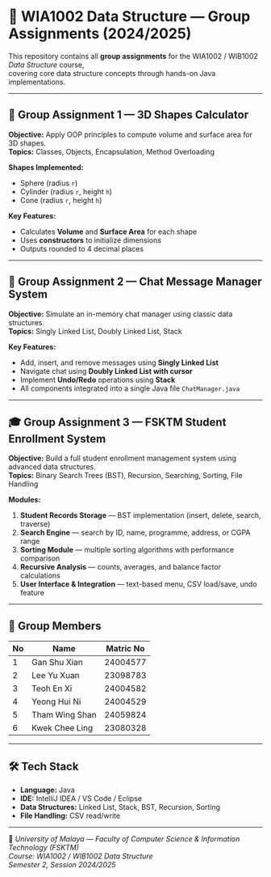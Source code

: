 # 🧩 WIA1002 Data Structure — Group Assignments (2024/2025)

This repository contains all **group assignments** for the WIA1002 / WIB1002 *Data Structure* course,  
covering core data structure concepts through hands-on Java implementations.

---

## 📘 Group Assignment 1 — 3D Shapes Calculator
**Objective:** Apply OOP principles to compute volume and surface area for 3D shapes.  
**Topics:** Classes, Objects, Encapsulation, Method Overloading  

**Shapes Implemented:**
- Sphere (radius `r`)
- Cylinder (radius `r`, height `h`)
- Cone (radius `r`, height `h`)

**Key Features:**
- Calculates **Volume** and **Surface Area** for each shape  
- Uses **constructors** to initialize dimensions  
- Outputs rounded to 4 decimal places  

---

## 💬 Group Assignment 2 — Chat Message Manager System
**Objective:** Simulate an in-memory chat manager using classic data structures.  
**Topics:** Singly Linked List, Doubly Linked List, Stack  

**Key Features:**
- Add, insert, and remove messages using **Singly Linked List**
- Navigate chat using **Doubly Linked List with cursor**
- Implement **Undo/Redo** operations using **Stack**
- All components integrated into a single Java file `ChatManager.java`

---

## 🎓 Group Assignment 3 — FSKTM Student Enrollment System
**Objective:** Build a full student enrollment management system using advanced data structures.  
**Topics:** Binary Search Trees (BST), Recursion, Searching, Sorting, File Handling  

**Modules:**
1. **Student Records Storage** — BST implementation (insert, delete, search, traverse)  
2. **Search Engine** — search by ID, name, programme, address, or CGPA range  
3. **Sorting Module** — multiple sorting algorithms with performance comparison  
4. **Recursive Analysis** — counts, averages, and balance factor calculations  
5. **User Interface & Integration** — text-based menu, CSV load/save, undo feature  

---

## 👥 Group Members
| No | Name | Matric No |
|----|------|------------|
| 1 | Gan Shu Xian | 24004577 |
| 2 | Lee Yu Xuan | 23098783 |
| 3 | Teoh En Xi | 24004582 |
| 4 | Yeong Hui Ni | 24004529 |
| 5 | Tham Wing Shan | 24059824 |
| 6 | Kwek Chee Ling | 23080328 |

---

## 🛠️ Tech Stack
- **Language:** Java  
- **IDE:** IntelliJ IDEA / VS Code / Eclipse  
- **Data Structures:** Linked List, Stack, BST, Recursion, Sorting  
- **File Handling:** CSV read/write  

---

📍 *University of Malaya — Faculty of Computer Science & Information Technology (FSKTM)*  
*Course: WIA1002 / WIB1002 Data Structure*  
*Semester 2, Session 2024/2025*
